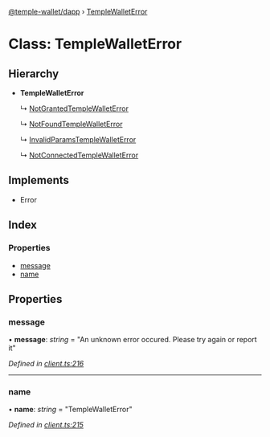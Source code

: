 [@temple-wallet/dapp](../README.md) › [TempleWalletError](templewalleterror.md)

# Class: TempleWalletError

## Hierarchy

* **TempleWalletError**

  ↳ [NotGrantedTempleWalletError](notgrantedtemplewalleterror.md)

  ↳ [NotFoundTempleWalletError](notfoundtemplewalleterror.md)

  ↳ [InvalidParamsTempleWalletError](invalidparamstemplewalleterror.md)

  ↳ [NotConnectedTempleWalletError](notconnectedtemplewalleterror.md)

## Implements

* Error

## Index

### Properties

* [message](templewalleterror.md#message)
* [name](templewalleterror.md#name)

## Properties

###  message

• **message**: *string* = "An unknown error occured. Please try again or report it"

*Defined in [client.ts:216](https://github.com/madfish-solutions/templewallet-dapp/blob/2603df0/src/client.ts#L216)*

___

###  name

• **name**: *string* = "TempleWalletError"

*Defined in [client.ts:215](https://github.com/madfish-solutions/templewallet-dapp/blob/2603df0/src/client.ts#L215)*

